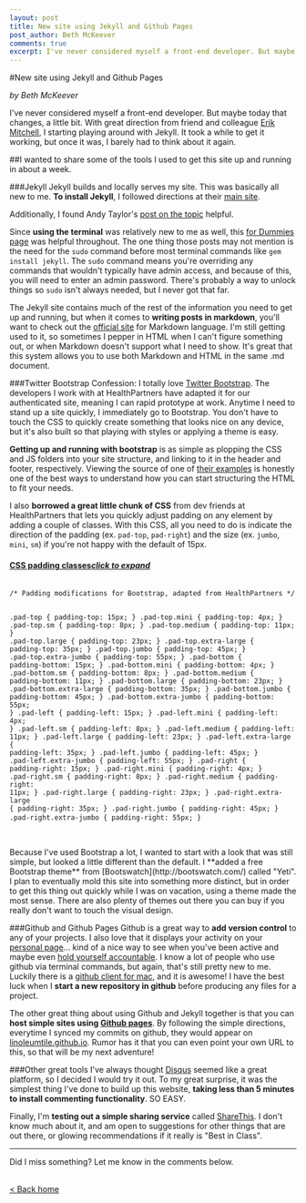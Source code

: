 ```yaml
---
layout: post
title: New site using Jekyll and Github Pages
post_author: Beth McKeever
comments: true
excerpt: I've never considered myself a front-end developer. But maybe today that changes, a little bit. I wanted to share some of the tools I used to get this site up and running in about a week.
---
```


#New site using Jekyll and Github Pages

*by Beth McKeever*

I've never considered myself a front-end developer. But maybe today that changes, a little bit. With great direction from friend and colleague [Erik Mitchell](http://www.twitter.com/mitc0185), I starting playing around with Jekyll. It took a while to get it working, but once it was, I barely had to think about it again.

##I wanted to share some of the tools I used to get this site up and running in about a week.

###Jekyll
Jekyll builds and locally serves my site. This was basically all new to me. **To install Jekyll**, I followed directions at their [main site](http://www.jekyllrb.com).

Additionally, I found Andy Taylor's [post on the topic](http://andytaylor.me/2012/11/03/installing-ruby-and-jekyll/) helpful.

Since **using the terminal** was relatively new to me as well, this [for Dummies page](http://www.dummies.com/how-to/content/how-to-use-basic-unix-commands-to-work-in-terminal.html) was helpful throughout. The one thing those posts may not mention is the need for the `sudo` command before most terminal commands like `gem install jekyll`. The `sudo` command means you're overriding any commands that wouldn't typically have admin access, and because of this, you will need to enter an admin password. There's probably a way to unlock things so `sudo` isn't always needed, but I never got that far.

The Jekyll site contains much of the rest of the information you need to get up and running, but when it comes to **writing posts in markdown**, you'll want to check out the [official site](http://daringfireball.net/projects/markdown/) for Markdown language. I'm still getting used to it, so sometimes I pepper in HTML when I can't figure something out, or when Markdown doesn't support what I need to show. It's great that this system allows you to use both Markdown and HTML in the same .md document.


###Twitter Bootstrap
Confession: I totally love [Twitter Bootstrap](http://www.getbootstrap.com). The developers I work with at HealthPartners have adapted it for our authenticated site, meaning I can rapid prototype at work. Anytime I need to stand up a site quickly, I immediately go to Bootstrap. You don't have to touch the CSS to quickly create something that looks nice on any device, but it's also built so that playing with styles or applying a theme is easy.

**Getting up and running with bootstrap** is as simple as plopping the CSS and JS folders into your site structure, and linking to it in the header and footer, respectively. Viewing the source of one of [their examples](http://getbootstrap.com/getting-started/#examples) is honestly one of the best ways to understand how you can start structuring the HTML to fit your needs.

I also **borrowed a great little chunk of CSS** from dev friends at HealthPartners that lets you quickly adjust padding on any element by adding a couple of classes. With this CSS, all you need to do is indicate the direction of the padding (ex. `pad-top`, `pad-right`) and the size (ex. `jumbo`, `mini`, `sm`) if you're not happy with the default of 15px.


<div class="panel-group" id="accordion">
  <div class="panel panel-default">
    <div class="panel-heading">
      <h4 class="panel-title">
        <a data-toggle="collapse" data-parent="#accordion" href="#collapseOne">
          CSS padding classes<span class="pull-right"><em>click to expand</em></span>
        </a>
      </h4>
    </div>
    <div id="collapseOne" class="panel-collapse collapse">
      <div class="panel-body">
      	<pre>
			<code>
/* Padding modifications for Bootstrap, adapted from HealthPartners */

.pad-top {
	padding-top: 15px;
}
.pad-top.mini {
	padding-top: 4px;
}
.pad-top.sm {
	padding-top: 8px;
}
.pad-top.medium {
	padding-top: 11px;
}
.pad-top.large {
	padding-top: 23px;
}
.pad-top.extra-large {
	padding-top: 35px;
}
.pad-top.jumbo {
	padding-top: 45px;
}
.pad-top.extra-jumbo {
	padding-top: 55px;
}
.pad-bottom {
	padding-bottom: 15px;
}
.pad-bottom.mini {
	padding-bottom: 4px;
}
.pad-bottom.sm {
	padding-bottom: 8px;
}
.pad-bottom.medium {
	padding-bottom: 11px;
}
.pad-bottom.large {
	padding-bottom: 23px;
}
.pad-bottom.extra-large {
	padding-bottom: 35px;
}
.pad-bottom.jumbo {
	padding-bottom: 45px;
}
.pad-bottom.extra-jumbo {
	padding-bottom: 55px;
}
.pad-left {
	padding-left: 15px;
}
.pad-left.mini {
	padding-left: 4px;
}
.pad-left.sm {
	padding-left: 8px;
}
.pad-left.medium {
	padding-left: 11px;
}
.pad-left.large {
	padding-left: 23px;
}
.pad-left.extra-large {
	padding-left: 35px;
}
.pad-left.jumbo {
	padding-left: 45px;
}
.pad-left.extra-jumbo {
	padding-left: 55px;
}
.pad-right {
	padding-right: 15px;
}
.pad-right.mini {
	padding-right: 4px;
}
.pad-right.sm {
	padding-right: 8px;
}
.pad-right.medium {
	padding-right: 11px;
}
.pad-right.large {
	padding-right: 23px;
}
.pad-right.extra-large {
	padding-right: 35px;
}
.pad-right.jumbo {
	padding-right: 45px;
}
.pad-right.extra-jumbo {
	padding-right: 55px;
}
	</code>
</pre>
</div>
</div>
</div>
</div>
<br />
Because I've used Bootstrap a lot, I wanted to start with a look that was still simple, but looked a little different than the default. I **added a free Bootstrap theme** from [Bootswatch](http://bootswatch.com/) called "Yeti". I plan to eventually mold this site into something more distinct, but in order to get this thing out quickly while I was on vacation, using a theme made the most sense. There are also plenty of themes out there you can buy if you really don't want to touch the visual design.

###Github and Github Pages
Github is a great way to **add version control** to any of your projects. I also love that it displays your activity on your [personal page](http://www.github.com/linoleumtile)... kind of a nice way to see when you've been active and maybe even [hold yourself accountable](https://twitter.com/jeresig/status/412402730091569152). I know a lot of people who use github via terminal commands, but again, that's still pretty new to me. Luckily there is a [github client for mac](http://mac.github.com/), and it is awesome! I have the best luck when I **start a new repository in github** before producing any files for a project. 

The other great thing about using Github and Jekyll together is that you can **host simple sites using [Github pages](http://pages.github.com/)**. By following the simple directions, everytime I synced my commits on github, they would appear on [linoleumtile.github.io](linoleumtile.github.io). Rumor has it that you can even point your own URL to this, so that will be my next adventure!

###Other great tools
I've always thought [Disqus](http://www.disqus.com/) seemed like a great platform, so I decided I would try it out. To my great surprise, it was the simplest thing I've done to build up this website, **taking less than 5 minutes to install commenting functionality**. SO EASY. 

Finally, I'm **testing out a simple sharing service** called [ShareThis](http://www.sharethis.com). I don't know much about it, and am open to suggestions for other things that are out there, or glowing recommendations if it really is "Best in Class".

<hr/>

Did I miss something? Let me know in the comments below. 

<br />[&lt; Back home](/)<br /><br />
